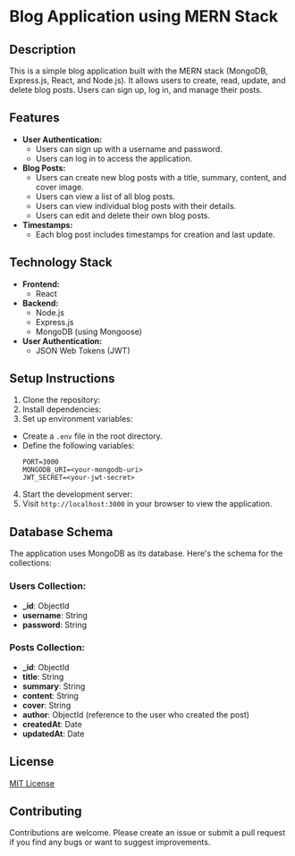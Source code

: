 # Blog Application using MERN Stack

## Description
This is a simple blog application built with the MERN stack (MongoDB, Express.js, React, and Node.js). It allows users to create, read, update, and delete blog posts. Users can sign up, log in, and manage their posts.

## Features
- **User Authentication:**
  - Users can sign up with a username and password.
  - Users can log in to access the application.
- **Blog Posts:**
  - Users can create new blog posts with a title, summary, content, and cover image.
  - Users can view a list of all blog posts.
  - Users can view individual blog posts with their details.
  - Users can edit and delete their own blog posts.
- **Timestamps:**
  - Each blog post includes timestamps for creation and last update.

## Technology Stack
- **Frontend:**
  - React
- **Backend:**
  - Node.js
  - Express.js
  - MongoDB (using Mongoose)
- **User Authentication:**
  - JSON Web Tokens (JWT)

## Setup Instructions
1. Clone the repository:
2. Install dependencies:
3. Set up environment variables:
- Create a `.env` file in the root directory.
- Define the following variables:
  ```
  PORT=3000
  MONGODB_URI=<your-mongodb-uri>
  JWT_SECRET=<your-jwt-secret>
  ```
4. Start the development server:
5. Visit `http://localhost:3000` in your browser to view the application.

## Database Schema
The application uses MongoDB as its database. Here's the schema for the collections:

### Users Collection:
- **_id**: ObjectId
- **username**: String
- **password**: String

### Posts Collection:
- **_id**: ObjectId
- **title**: String
- **summary**: String
- **content**: String
- **cover**: String
- **author**: ObjectId (reference to the user who created the post)
- **createdAt**: Date
- **updatedAt**: Date

## License
[MIT License](LICENSE)

## Contributing
Contributions are welcome. Please create an issue or submit a pull request if you find any bugs or want to suggest improvements.

